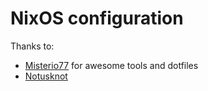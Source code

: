 # NixOS configuration

Thanks to:
- [Misterio77](https://github.com/Misterio77) for awesome tools and dotfiles
- [Notusknot](https://github.com/notusknot/dotfiles-nix)

